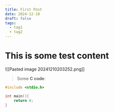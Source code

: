 ```yaml
---
title: First Post
date: 2024-12-10
draft: false
tags:
  - tag1
  - tag2
---
```

# This is some test content

![[Pasted image 20241210203252.png]]

>Some **C code**:

```c
#include <stdio.h>

int main(){
	return 0;
}
```